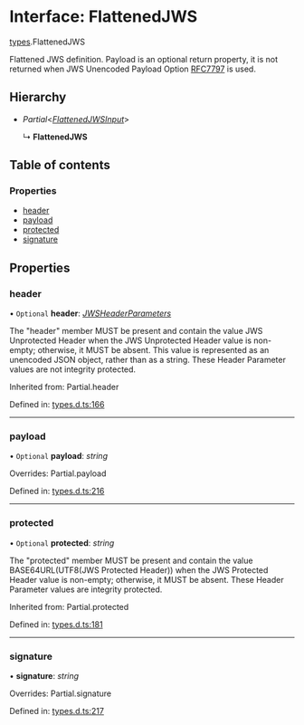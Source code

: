 # Interface: FlattenedJWS

[types](../modules/types.md).FlattenedJWS

Flattened JWS definition. Payload is an optional return property, it
is not returned when JWS Unencoded Payload Option
[RFC7797](https://tools.ietf.org/html/rfc7797) is used.

## Hierarchy

- *Partial*<[*FlattenedJWSInput*](types.flattenedjwsinput.md)\>

  ↳ **FlattenedJWS**

## Table of contents

### Properties

- [header](types.flattenedjws.md#header)
- [payload](types.flattenedjws.md#payload)
- [protected](types.flattenedjws.md#protected)
- [signature](types.flattenedjws.md#signature)

## Properties

### header

• `Optional` **header**: [*JWSHeaderParameters*](types.jwsheaderparameters.md)

The "header" member MUST be present and contain the value JWS
Unprotected Header when the JWS Unprotected Header value is non-
empty; otherwise, it MUST be absent.  This value is represented as
an unencoded JSON object, rather than as a string.  These Header
Parameter values are not integrity protected.

Inherited from: Partial.header

Defined in: [types.d.ts:166](https://github.com/panva/jose/blob/v3.12.1/src/types.d.ts#L166)

___

### payload

• `Optional` **payload**: *string*

Overrides: Partial.payload

Defined in: [types.d.ts:216](https://github.com/panva/jose/blob/v3.12.1/src/types.d.ts#L216)

___

### protected

• `Optional` **protected**: *string*

The "protected" member MUST be present and contain the value
BASE64URL(UTF8(JWS Protected Header)) when the JWS Protected
Header value is non-empty; otherwise, it MUST be absent.  These
Header Parameter values are integrity protected.

Inherited from: Partial.protected

Defined in: [types.d.ts:181](https://github.com/panva/jose/blob/v3.12.1/src/types.d.ts#L181)

___

### signature

• **signature**: *string*

Overrides: Partial.signature

Defined in: [types.d.ts:217](https://github.com/panva/jose/blob/v3.12.1/src/types.d.ts#L217)

